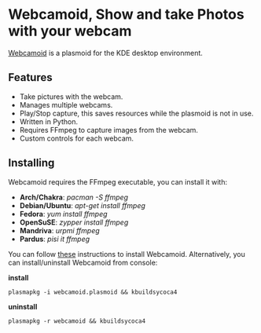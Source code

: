 # Webcamoid, Show and take Photos with your webcam #

[Webcamoid](http://kde-apps.org/content/show.php/Webcamoid?content=144796) is a plasmoid for the KDE desktop environment.

## Features ##

* Take pictures with the webcam.
* Manages multiple webcams.
* Play/Stop capture, this saves resources while the plasmoid is not in use.
* Written in Python.
* Requires FFmpeg to capture images from the webcam.
* Custom controls for each webcam.

## Installing ##

Webcamoid requires the FFmpeg executable, you can install it with:

* __Arch/Chakra__: _pacman -S ffmpeg_
* __Debian/Ubuntu__: _apt-get install ffmpeg_
* __Fedora__: _yum install ffmpeg_
* __OpenSuSE__: _zypper install ffmpeg_
* __Mandriva__: _urpmi ffmpeg_
* __Pardus__: _pisi it ffmpeg_

You can follow [these](http://userbase.kde.org/Plasma/Installing_Plasmoids) instructions to install Webcamoid. Alternatively, you can install/uninstall Webcamoid from console:

__install__

	plasmapkg -i webcamoid.plasmoid && kbuildsycoca4

__uninstall__

	plasmapkg -r webcamoid && kbuildsycoca4
